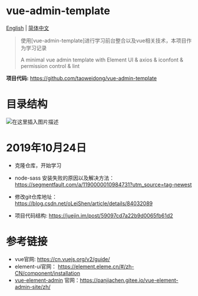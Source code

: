 
# vue-admin-template

[English](./README-en.md) | [简体中文](./README-zh.md)

> 使用[vue-admin-template]进行学习前台整合以及vue相关技术，本项目作为学习记录
>
> A minimal vue admin template with Element UI & axios & iconfont & permission control & lint

**项目代码:** <https://github.com/taoweidong/vue-admin-template>



# 目录结构
![在这里插入图片描述](https://img-blog.csdnimg.cn/20200111130213528.png?x-oss-process=image/watermark,type_ZmFuZ3poZW5naGVpdGk,shadow_10,text_aHR0cHM6Ly9ibG9nLmNzZG4ubmV0L3Rhb3dlaWRvbmcx,size_16,color_FFFFFF,t_70)


# 2019年10月24日

- 克隆仓库，开始学习

- node-sass 安装失败的原因以及解决方法：https://segmentfault.com/a/1190000010984731?utm_source=tag-newest

- 修改git仓库地址：<https://blog.csdn.net/oLeiShen/article/details/84032089>

- 项目代码结构: https://juejin.im/post/59097cd7a22b9d0065fb61d2



# 参考链接

- vue官网: https://cn.vuejs.org/v2/guide/
- element-ui官网： https://element.eleme.cn/#/zh-CN/component/installation
- [vue-element-admin](https://panjiachen.gitee.io/vue-element-admin-site/zh/) 官网：https://panjiachen.gitee.io/vue-element-admin-site/zh/
